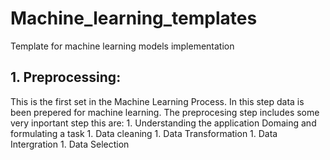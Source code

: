 # Machine_learning_templates
Template for machine learning models implementation
## 1. Preprocessing:
  This is the first set in the Machine Learning Process. In this step data is been prepered for machine learning. 
  The preprocesing step includes some very inportant step this are:
    1. Understanding the application Domaing and formulating a task
    1. Data cleaning
    1. Data Transformation
    1. Data Intergration
    1. Data Selection
